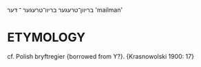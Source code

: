 בריוון־טרעגער
בריוו־טרעגער
־
דער
'mailman'

ETYMOLOGY
===========
cf. Polish bryftregier {borrowed from Y?}.
{Krasnowolski 1900: 17}
